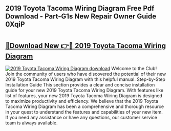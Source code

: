 ## 2019 Toyota Tacoma Wiring Diagram Free Pdf Download - Part-G1s New Repair Owner Guide 0XqiP

# <h2><a href="http://dfqnt4.blite.top/?on=2019+Toyota+Tacoma+Wiring+Diagram">🔗Download New 👉🔴 2019 Toyota Tacoma Wiring Diagram</a></h2>

[![2019 Toyota Tacoma Wiring Diagram download](https://i.imgur.com/lujVjoI.png)](http://dfqnt4.blite.top/?on=2019+Toyota+Tacoma+Wiring+Diagram)
Welcome to the Club! Join the community of users who have discovered the potential of their new 2019 Toyota Tacoma Wiring Diagram with this helpful manual. Step-by-Step Installation Guide This section provides a clear and concise installation guide for your new 2019 Toyota Tacoma Wiring Diagram. With features like list of features, your new 2019 Toyota Tacoma Wiring Diagram is designed to maximize productivity and efficiency. We believe that the 2019 Toyota Tacoma Wiring Diagram has been a comprehensive and thorough resource in your quest to understand the features and capabilities of your new item. If you need any assistance or have any questions, our customer service team is always available.
